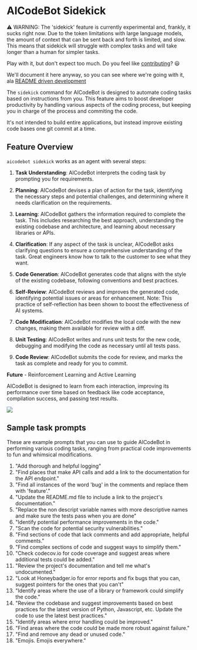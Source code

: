 # AICodeBot Sidekick

⚠️ WARNING: The 'sidekick' feature is currently experimental and, frankly, it sucks right now.
Due to the token limitations with large language models, the amount of context
that can be sent back and forth is limited, and slow. This means that sidekick will struggle with
complex tasks and will take longer than a human for simpler tasks.

Play with it, but don't expect too much. Do you feel like [contributing](../CONTRIBUTING.md)? 😃

We'll document it here anyway, so you can see where we're going with it, ala
[README driven development](https://tom.preston-werner.com/2010/08/23/readme-driven-development.html)

The `sidekick` command for AICodeBot is designed to automate coding
tasks based on instructions from you. This feature aims to boost developer
productivity by handling various aspects of the coding process, but keeping you
in charge of the process and commiting the code.

It's not intended to build entire applications, but instead improve existing
code bases one git commit at a time.

## Feature Overview

`aicodebot sidekick` works as an agent with several steps:

1. **Task Understanding**: AICodeBot interprets the coding task by prompting you
   for requirements.

2. **Planning**: AICodeBot devises a plan of action for the task, identifying
   the necessary steps and potential challenges, and determining where it needs
   clarification on the requirements.

3. **Learning**: AICodeBot gathers the information required to complete the
   task. This includes researching the best approach, understanding the existing
   codebase and architecture, and learning about necessary libraries or APIs.

4. **Clarification**: If any aspect of the task is unclear, AICodeBot asks
   clarifying questions to ensure a comprehensive understanding of the task.
   Great engineers know how to talk to the customer to see what they want.

5. **Code Generation**: AICodeBot generates code that aligns with the style of
   the existing codebase, following conventions and best practices.

6. **Self-Review**: AICodeBot reviews and improves the generated code,
   identifying potential issues or areas for enhancement. Note: This practice
   of self-reflection has been shown to boost the effectiveness of AI systems.

7. **Code Modification**: AICodeBot modifies the local code with the new
   changes, making them available for review with a diff.

8. **Unit Testing**: AICodeBot writes and runs unit tests for the new code,
   debugging and modifying the code as necessary until all tests pass.

9. **Code Review**: AICodeBot submits the code for review, and marks the task
    as complete and ready for you to commit.

**Future** - Reinforcement Learning and Active Learning

AICodeBot is designed to learn from each interaction, improving its performance
over time based on feedback like code acceptance, compilation success, and passing
test results.

[![](https://mermaid.ink/img/pako:eNp1lMFuozAQhl9l5JVyaq97yGFXDWSjSEnLhkSrVenBxUNi1djUNq1Q1XffMZg0rZYLgpnf38z8Nn5jpRHI5uxoeXMqNMBhd1-wgxZonedawJ67J9jhcyst1qi9K9gDXF__gIR0OeITJIpbWcmSe2k0VNbUcHBoSRd4CYmhYCv0fRTWuml9wQbEheCyBMT6xoiozKhYprgGf8K-pUjPhsVrQctk1UHusXEwg-TElUJ9RBcBGwJskFsNt1iic9x21EplbN23HXGbsRdH0vIEC3QebprGGk5fM7jJ1iMwWd2HqTRa7hEScnEceDVAEotjhh7aSeepSXiV_tQHH7nDyMqD5zt8kfgKwfN1TRVfPlHz3ZdJMxNwkqtRHTdnaG5LwK0RQbgxJYkuG9wOqMzSmNQReRWMAjIDhiYi5bAnyh8raYoZ7FpN2yI97MkTF1GH_YBaatfaOOvvlivpu8hICZHiY3sEWX1YH5encaZQ3sNd6-loUKleP64PO5-aoSpk3Lmf4-K493_Pe7zsXeSi60dJTF1L_0V8a0ZuiDrfKaQTD5VUav7t-3KxSH99JJKJeDYR30xxVhOJfLLydiJBhv8_kU7Fp5pdfoqzK1Yj_QtS0F3wFlQFo1-tpjMzp1eBFW8VmVnod5Ly1pu80yWbe9viFWsbQUc9lZxukZrNK67cOboU0ht7DmL_uR0unf7uef8H0zJtIQ?type=png)](https://mermaid.live/edit#pako:eNp1lMFuozAQhl9l5JVyaq97yGFXDWSjSEnLhkSrVenBxUNi1djUNq1Q1XffMZg0rZYLgpnf38z8Nn5jpRHI5uxoeXMqNMBhd1-wgxZonedawJ67J9jhcyst1qi9K9gDXF__gIR0OeITJIpbWcmSe2k0VNbUcHBoSRd4CYmhYCv0fRTWuml9wQbEheCyBMT6xoiozKhYprgGf8K-pUjPhsVrQctk1UHusXEwg-TElUJ9RBcBGwJskFsNt1iic9x21EplbN23HXGbsRdH0vIEC3QebprGGk5fM7jJ1iMwWd2HqTRa7hEScnEceDVAEotjhh7aSeepSXiV_tQHH7nDyMqD5zt8kfgKwfN1TRVfPlHz3ZdJMxNwkqtRHTdnaG5LwK0RQbgxJYkuG9wOqMzSmNQReRWMAjIDhiYi5bAnyh8raYoZ7FpN2yI97MkTF1GH_YBaatfaOOvvlivpu8hICZHiY3sEWX1YH5encaZQ3sNd6-loUKleP64PO5-aoSpk3Lmf4-K493_Pe7zsXeSi60dJTF1L_0V8a0ZuiDrfKaQTD5VUav7t-3KxSH99JJKJeDYR30xxVhOJfLLydiJBhv8_kU7Fp5pdfoqzK1Yj_QtS0F3wFlQFo1-tpjMzp1eBFW8VmVnod5Ly1pu80yWbe9viFWsbQUc9lZxukZrNK67cOboU0ht7DmL_uR0unf7uef8H0zJtIQ)

## Sample task prompts

These are example prompts that you can use to guide AICodeBot in performing various coding tasks, ranging from practical code improvements to fun and whimsical modifications.

1. "Add thorough and helpful logging"
1. "Find places that make API calls and add a link to the documentation for the API endpoint."
1. "Find all instances of the word 'bug' in the comments and replace them with 'feature'."
1. "Update the README.md file to include a link to the project's documentation."
1. "Replace the non descript variable names with more descriptive names and make sure the tests pass when you are done"
1. "Identify potential performance improvements in the code."
1. "Scan the code for potential security vulnerabilities."
1. "Find sections of code that lack comments and add appropriate, helpful comments."
1. "Find complex sections of code and suggest ways to simplify them."
1. "Check codecov.io for code coverage and suggest areas where additional tests could be added."
1. "Review the project's documentation and tell me what's undocumented."
1. "Look at Honeybadger.io for error reports and fix bugs that you can, suggest pointers for the ones that you can't"
1. "Identify areas where the use of a library or framework could simplify the code."
1. "Review the codebase and suggest improvements based on best practices for the latest version of Python, Javascript, etc. Update the code to use the latest best practices."
1. "Identify areas where error handling could be improved."
1. "Find areas where the code could be made more robust against failure."
1. "Find and remove any dead or unused code."
1. "Emojis. Emojis everywhere."
